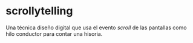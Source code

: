 # scrollytelling
Una técnica diseño digital que usa el evento *scroll* de las pantallas como hilo conductor para contar una hisoria.
